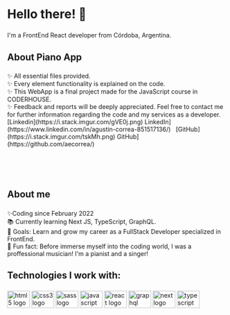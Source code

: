 <h1 align="left">Hello there! 👋</h1>

###

<p align="left">I'm a FrontEnd React developer from Córdoba, Argentina.</p>

###

<h2 align="left">About Piano App</h2>

###

<p align="left">✨ All essential files provided.<br>✨ Every element functionality is explained on the code.<br>✨ This WebApp is a final project made for the JavaScript course in CODERHOUSE.<br>✨ Feedback and reports will be deeply appreciated. Feel free to contact me for further information regarding the code and my services as a developer. 
<br>
[Linkedin](https://i.stack.imgur.com/gVE0j.png) LinkedIn](https://www.linkedin.com/in/agustin-correa-851517136/)
&nbsp;
[GitHub](https://i.stack.imgur.com/tskMh.png) GitHub](https://github.com/aecorrea/)</p>


<br>
<br>
<br>


<h2 align="left">About me</h2>

###


<p align="left">✨Coding since February 2022<br>📚 Currently learning Next JS, TypeScript, GraphQL.<br>🎯 Goals: Learn and grow my career as a FullStack Developer specialized in FrontEnd.<br>🎲 Fun fact: Before immerse myself into the coding world, I was a proffessional musician! I'm a pianist and a singer!</p>
<h2 align="left">Technologies I work with:</h2>

###

<div align="left">
  <img src="https://cdn.jsdelivr.net/gh/devicons/devicon/icons/html5/html5-original.svg" height="40" width="52" alt="html5 logo"  />
  <img src="https://cdn.jsdelivr.net/gh/devicons/devicon/icons/css3/css3-original.svg" height="40" width="52" alt="css3 logo"  />
  <img src="https://cdn.jsdelivr.net/gh/devicons/devicon/icons/sass/sass-original.svg" height="40" width="52" alt="sass logo"  />
  <img src="https://cdn.jsdelivr.net/gh/devicons/devicon/icons/javascript/javascript-original.svg" height="40" width="52" alt="javascript logo"  />
  <img src="https://cdn.jsdelivr.net/gh/devicons/devicon/icons/react/react-original.svg" height="40" width="52" alt="react logo"  />
  <img src="https://cdn.jsdelivr.net/gh/devicons/devicon/icons/graphql/graphql-plain-wordmark.svg" height="40" width="52" alt="graphql logo" />
  <img src="https://cdn.jsdelivr.net/gh/devicons/devicon/icons/nextjs/nextjs-original-wordmark.svg" height="40" width="52" alt="next logo"/>
  <img src="https://cdn.jsdelivr.net/gh/devicons/devicon/icons/typescript/typescript-plain.svg" height="40" width="52" alt="typescript logo"/>
          
          
          
</div>

###
